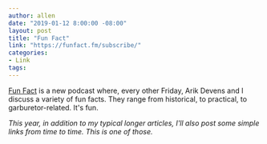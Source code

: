 ```yaml
---
author: allen
date: "2019-01-12 8:00:00 -08:00"
layout: post
title: "Fun Fact"
link: "https://funfact.fm/subscribe/"
categories:
- Link
tags:
---
```


[Fun Fact](https://funfact.fm/subscribe/) is a new podcast where, every other Friday, Arik Devens and I discuss a variety of fun facts. They range from historical, to practical, to garburetor-related. It's fun.

*This year, in addition to my typical longer articles, I'll also post some simple links from time to time. This is one of those.*